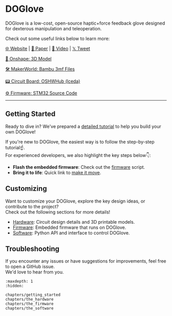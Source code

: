 # DOGlove

DOGlove is a low-cost, open-source haptic+force feedback glove designed for dexterous manipulation and teleoperation.  

Check out some useful links below to learn more:

[🌐 Website](https://do-glove.github.io/) | 
[📄 Paper](https://arxiv.org/pdf/2502.07730) | 
[🎥 Video](https://www.youtube.com/watch?v=2qO7dbH9zxc) | 
[𝕏 Tweet](https://x.com/DoubleHan07/status/1889815837810499688)

[🧩 Onshape: 3D Model](https://cad.onshape.com/documents/7fa03943c40f265f7147311f)

[🛠️ MakerWorld: Bambu 3mf Files](https://makerworld.com/en/models/1476400-doglove#profileId-1541008)

[📟 Circuit Board: OSHWHub (lceda)](https://oshwhub.com/doublehan/doglove_mainboard)

[⚙️ Firmware: STM32 Source Code](https://github.com/doublehan07/DOGlove_Firmware)

---

## Getting Started

Ready to dive in? We've prepared a [detailed tutorial](chapters/getting_started) to help you build your own DOGlove!

If you're new to DOGlove, the easiest way is to follow the step-by-step tutorial☝️.  
For experienced developers, we also highlight the key steps below👇:

- **Flash the embedded firmware**: Check out the [firmware](quick_start/03_flash_firmware) script.
- **Bring it to life**: Quick link to [make it move](quick_start/05_make_it_move).


## Customizing

Want to customize your DOGlove, explore the key design ideas, or contribute to the project?  
Check out the following sections for more details!

* [Hardware](chapters/the_hardware): Circuit design details and 3D printable models.
* [Firmware](chapters/the_firmware): Embedded firmware that runs on DOGlove.
* [Software](chapters/the_software): Python API and interface to control DOGlove.

## Troubleshooting

<!-- If you encounter any issues or have suggestions for improvements, feel free to [open a GitHub issue]()!   -->
If you encounter any issues or have suggestions for improvements, feel free to open a GitHub issue.   
We'd love to hear from you.

```{toctree}
:maxdepth: 1
:hidden:

chapters/getting_started
chapters/the_hardware
chapters/the_firmware
chapters/the_software